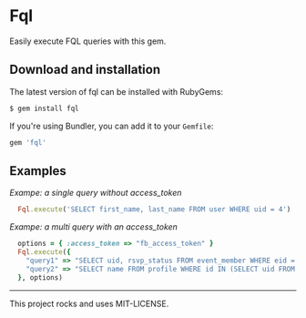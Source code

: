 # Fql

Easily execute FQL queries with this gem.

## Download and installation

The latest version of fql can be installed with RubyGems:

```bash
$ gem install fql
```
    
If you're using Bundler, you can add it to your `Gemfile`:

```ruby
gem 'fql'
```
    
## Examples

*Exampe: a single query without access_token*

```ruby
  Fql.execute('SELECT first_name, last_name FROM user WHERE uid = 4')
```

*Exampe: a multi query with an access_token*

```ruby
  options = { :access_token => "fb_access_token" }
  Fql.execute({
    "query1" => "SELECT uid, rsvp_status FROM event_member WHERE eid = 12345678",
    "query2" => "SELECT name FROM profile WHERE id IN (SELECT uid FROM #query1)"
  }, options)
```

---

This project rocks and uses MIT-LICENSE.
